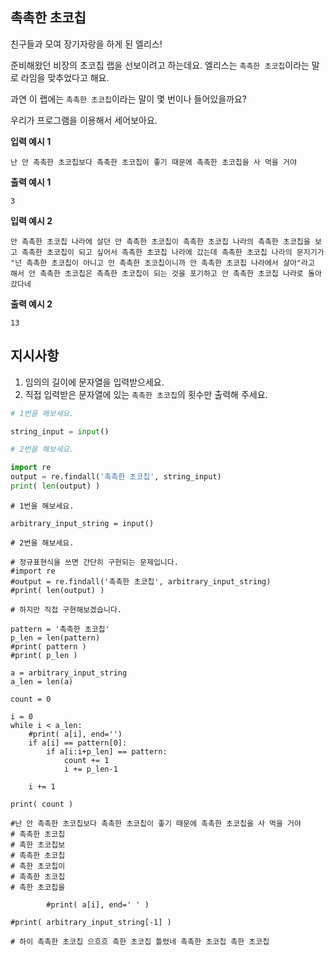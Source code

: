 ## 촉촉한 초코칩

친구들과 모여 장기자랑을 하게 된 엘리스!

준비해왔던 비장의 초코칩 랩을 선보이려고 하는데요. 엘리스는 `촉촉한 초코칩`이라는 말로 라임을 맞추었다고 해요.

과연 이 랩에는 `촉촉한 초코칩`이라는 말이 몇 번이나 들어있을까요?

우리가 프로그램을 이용해서 세어보아요.

**입력 예시 1**

```
난 안 촉촉한 초코칩보다 촉촉한 초코칩이 좋기 때문에 촉촉한 초코칩을 사 먹을 거야
```

**출력 예시 1**

```
3
```

**입력 예시 2**

```plain
안 촉촉한 초코칩 나라에 살던 안 촉촉한 초코칩이 촉촉한 초코칩 나라의 촉촉한 초코칩을 보고 촉촉한 초코칩이 되고 싶어서 촉촉한 초코칩 나라에 갔는데 촉촉한 초코칩 나라의 문지기가 "넌 촉촉한 초코칩이 아니고 안 촉촉한 초코칩이니까 안 촉촉한 초코칩 나라에서 살아"라고 해서 안 촉촉한 초코칩은 촉촉한 초코칩이 되는 것을 포기하고 안 촉촉한 초코칩 나라로 돌아갔다네
```

**출력 예시 2**

```
13
```

## 지시사항

1. 임의의 길이에 문자열을 입력받으세요.
2. 직접 입력받은 문자열에 있는 `촉촉한 초코칩`의 횟수만 출력해 주세요.

```python
# 1번을 해보세요.

string_input = input()

# 2번을 해보세요.

import re
output = re.findall('촉촉한 초코칩', string_input)
print( len(output) )
```



```
# 1번을 해보세요.

arbitrary_input_string = input()

# 2번을 해보세요.

# 정규표현식을 쓰면 간단히 구현되는 문제입니다.
#import re
#output = re.findall('촉촉한 초코칩', arbitrary_input_string)
#print( len(output) )

# 하지만 직접 구현해보겠습니다.

pattern = '촉촉한 초코칩'
p_len = len(pattern)
#print( pattern )
#print( p_len )

a = arbitrary_input_string
a_len = len(a)

count = 0

i = 0
while i < a_len:
    #print( a[i], end='')
    if a[i] == pattern[0]:
        if a[i:i+p_len] == pattern:
            count += 1
            i += p_len-1
    
    i += 1

print( count )
        
#난 안 촉촉한 초코칩보다 촉촉한 초코칩이 좋기 때문에 촉촉한 초코칩을 사 먹을 거야        
# 촉촉한 초코칩
# 촉한 초코칩보
# 촉촉한 초코칩
# 촉한 초코칩이
# 촉촉한 초코칩
# 촉한 초코칩을
        
        #print( a[i], end=' ' )

#print( arbitrary_input_string[-1] )

# 하이 촉촉한 초코칩 으흐흐 촉한 초코칩 틀렸네 촉촉한 초코칩 촉한 초코칩
```

